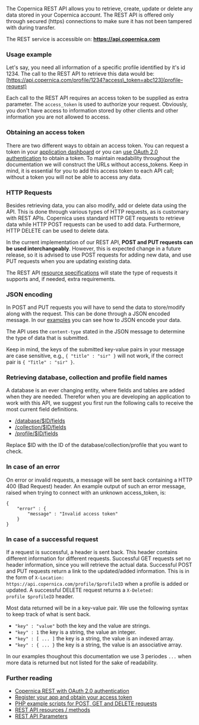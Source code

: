 The Copernica REST API allows you to retrieve, create, update or delete
any data stored in your Copernica account. The REST API is offered only
through secured (https) connections to make sure it has not been
tampered with during transfer.

The REST service is accessible on: **https://api.copernica.com**

### Usage example

Let's say, you need all information of a specific profile identified by
it's id 1234. The call to the REST API to retrieve this data would be:
[https://api.copernica.com/profile/1234?access\_token=abc123](profile-request)

Each call to the REST API requires an access token to be supplied as
extra parameter. The `access_token` is used to authorize your request.
Obviously, you don't have access to information stored by other clients
and other information you are not allowed to access.

### Obtaining an access token

There are two different ways to obtain an access token. You can request
a token in your [application
dashboard](https://www.copernica.com/en/applications) or you can [use
OAuth 2.0 authentication](setting-up-copernica-rest-service) to obtain a
token. To maintain readability throughout the documentation we will
construct the URLs without access\_tokens. Keep in mind, it is essential
for you to add this access token to each API call; without a token you
will not be able to access any data.

### HTTP Requests

Besides retrieving data, you can also modify, add or delete data using
the API. This is done through various types of HTTP requests, as is
customary with REST APIs. Copernica uses standard HTTP GET requests to
retrieve data while HTTP POST requests can be used to add data.
Furthermore, HTTP DELETE can be used to delete data.

In the current implementation of our REST API, **POST and PUT requests
can be used interchangeably**. However, this is expected change in a
future release, so it is advised to use POST requests for adding new
data, and use PUT requests when you are updating existing data.

The REST API [resource specifications](./the-copernica-rest-api.en.md) will
state the type of requests it supports and, if needed, extra
requirements.

### JSON encoding

In POST and PUT requests you will have to send the data to store/modify
along with the request. This can be done through a JSON encoded message.
In our [examples](./example-get-post-and-delete-requests.en.md) you can see how
to JSON encode your data.

The API uses the `content-type` stated in the JSON message to determine
the type of data that is submitted.

Keep in mind, the keys of the submitted key-value pairs in your message
are case sensitive, e.g., `{ "title" : "sir" }` will not work, if the
correct pair is `{ "Title" : "sir" }`.

### Retrieving database, collection and profile field names

A database is an ever changing entity, where fields and tables are added
when they are needed. Therefor when you are developing an application to
work with this API, we suggest you first run the following calls to
receive the most current field definitions.

-   [/database/\$ID/fields](./database-fields.en.md)
-   [/collection/\$ID/fields](./collection-fields.en.md)
-   [/profile/\$ID/fields](./profile-fields.en.md)

Replace \$ID with the ID of the database/collection/profile that you
want to check.

### In case of an error

On error or invalid requests, a message will be sent back containing a
HTTP 400 (Bad Request) header. An example output of such an error
message, raised when trying to connect with an unknown access\_token,
is:

    {
        "error" : {
            "message" : "Invalid access token"
        }
    }

### In case of a successful request

If a request is successful, a header is sent back. This header contains
different information for different requests. Successful GET requests
set no header information, since you will retrieve the actual data.
Successful POST and PUT requests return a link to the updated/added
information. This is in the form of
`X-Location:         https://api.copernica.com/profile/$profileID` when
a profile is added or updated. A successful DELETE request returns a
`X-Deleted:         profile $profileID` header.

Most data returned will be in a key-value pair. We use the following
syntax to keep track of what is sent back.

-   `"key" : "value"` both the key and the value are strings.
-   `"key" : 1` the key is a string, the value an integer.
-   `"key" : [ ... ]` the key is a string, the value is an indexed
    array.
-   `"key" : { ... }` the key is a string, the value is an associative
    array.

In our examples thoughout this documentation we use 3 periodes `...`
when more data is returned but not listed for the sake of readability.

### Further reading

-   [Copernica REST with OAuth 2.0
    authentication](./setting-up-copernica-rest-service.en.md)
-   [Register your app and obtain your access
    token](./register-your-app-on-copernica-com.en.md)
-   [PHP example scripts for POST, GET and DELETE
    requests](./example-get-post-and-delete-requests.en.md)
-   [REST API resources / methods](./the-copernica-rest-api.en.md)
-   [REST API Parameters](./rest-api-parameters.en.md)

